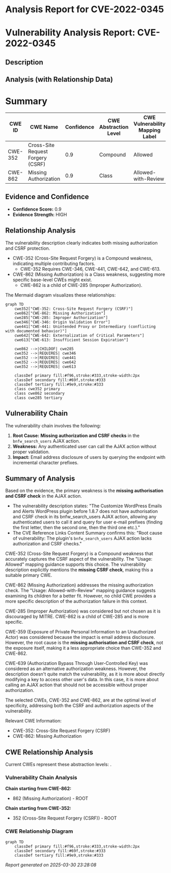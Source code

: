 # Analysis Report for CVE-2022-0345

# Vulnerability Analysis Report: CVE-2022-0345

## Description



## Analysis (with Relationship Data)

# Summary
| CWE ID | CWE Name | Confidence | CWE Abstraction Level | CWE Vulnerability Mapping Label | CWE-Vulnerability Mapping Notes |
|---|---|---|---|---|---|
| CWE-352 | Cross-Site Request Forgery (CSRF) | 0.9 | Compound | Allowed | Primary CWE |
| CWE-862 | Missing Authorization | 0.9 | Class | Allowed-with-Review | Secondary Candidate |

## Evidence and Confidence

*   **Confidence Score:** 0.9
*   **Evidence Strength:** HIGH

## Relationship Analysis
The vulnerability description clearly indicates both missing authorization and CSRF protection.
- CWE-352 (Cross-Site Request Forgery) is a Compound weakness, indicating multiple contributing factors.
  - CWE-352 Requires CWE-346, CWE-441, CWE-642, and CWE-613.
- CWE-862 (Missing Authorization) is a Class weakness, suggesting more specific base-level CWEs might exist.
  - CWE-862 is a child of CWE-285 (Improper Authorization).

The Mermaid diagram visualizes these relationships:

```mermaid
graph TD
    cwe352["CWE-352: Cross-Site Request Forgery (CSRF)"]
    cwe862["CWE-862: Missing Authorization"]
    cwe285["CWE-285: Improper Authorization"]
    cwe346["CWE-346: Origin Validation Error"]
    cwe441["CWE-441: Unintended Proxy or Intermediary (conflicting with documented behavior)"]
    cwe642["CWE-642: Externalization of Critical Parameters"]
    cwe613["CWE-613: Insufficient Session Expiration"]
    
    cwe862 -->|CHILDOF| cwe285
    cwe352 -->|REQUIRES| cwe346
    cwe352 -->|REQUIRES| cwe441
    cwe352 -->|REQUIRES| cwe642
    cwe352 -->|REQUIRES| cwe613
    
    classDef primary fill:#f96,stroke:#333,stroke-width:2px
    classDef secondary fill:#69f,stroke:#333
    classDef tertiary fill:#9e9,stroke:#333
    class cwe352 primary
    class cwe862 secondary
    class cwe285 tertiary
```

## Vulnerability Chain
The vulnerability chain involves the following:
  1. **Root Cause:** **Missing authorization and CSRF checks** in the `bnfw_search_users` AJAX action.
  2. **Weakness:** Any authenticated user can call the AJAX action without proper validation.
  3. **Impact:** Email address disclosure of users by querying the endpoint with incremental character prefixes.

## Summary of Analysis
Based on the evidence, the primary weakness is the **missing authorisation and CSRF check** in the AJAX action.
- The vulnerability description states: "The Customize WordPress Emails and Alerts WordPress plugin before 1.8.7 does not have authorisation and CSRF check in its bnfw_search_users AJAX action, allowing any authenticated users to call it and query for user e-mail prefixes (finding the first letter, then the second one, then the third one etc.)."
- The CVE Reference Links Content Summary confirms this: "Root cause of vulnerability: The plugin's `bnfw_search_users` AJAX action lacks authorization and CSRF checks."

CWE-352 (Cross-Site Request Forgery) is a Compound weakness that accurately captures the CSRF aspect of the vulnerability. The "Usage: Allowed" mapping guidance supports this choice. The vulnerability description explicitly mentions the **missing CSRF check**, making this a suitable primary CWE.

CWE-862 (Missing Authorization) addresses the missing authorization check. The "Usage: Allowed-with-Review" mapping guidance suggests examining its children for a better fit. However, no child CWE provides a more specific description of the authorization failure in this context.

CWE-285 (Improper Authorization) was considered but not chosen as it is discouraged by MITRE. CWE-862 is a child of CWE-285 and is more specific.

CWE-359 (Exposure of Private Personal Information to an Unauthorized Actor) was considered because the impact is email address disclosure. However, the root cause is the **missing authorisation and CSRF check**, not the exposure itself, making it a less appropriate choice than CWE-352 and CWE-862.

CWE-639 (Authorization Bypass Through User-Controlled Key) was considered as an alternative authorization weakness. However, the description doesn't quite match the vulnerability, as it is more about directly modifying a key to access other user's data. In this case, it is more about calling an AJAX action that should not be accessible without proper authorization.

The selected CWEs, CWE-352 and CWE-862, are at the optimal level of specificity, addressing both the CSRF and authorization aspects of the vulnerability.

Relevant CWE Information:
- CWE-352: Cross-Site Request Forgery (CSRF)
- CWE-862: Missing Authorization


## CWE Relationship Analysis

Current CWEs represent these abstraction levels: .


### Vulnerability Chain Analysis

**Chain starting from CWE-862:**
- 862 (Missing Authorization) - ROOT


**Chain starting from CWE-352:**
- 352 (Cross-Site Request Forgery (CSRF)) - ROOT



### CWE Relationship Diagram

```mermaid
graph TD
    classDef primary fill:#f96,stroke:#333,stroke-width:2px
    classDef secondary fill:#69f,stroke:#333
    classDef tertiary fill:#9e9,stroke:#333
```



*Report generated on 2025-03-30 23:28:08*
